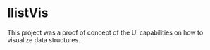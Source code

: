 # llistVis
This project was a proof of concept of the UI capabilities on how to visualize data structures.
